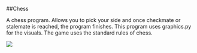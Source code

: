 ##Chess

A chess program. Allows you to pick your side and once checkmate or stalemate is reached, the program finishes. This program uses graphics.py for the visuals. The game uses the standard rules of chess.


![](chess.gif)

